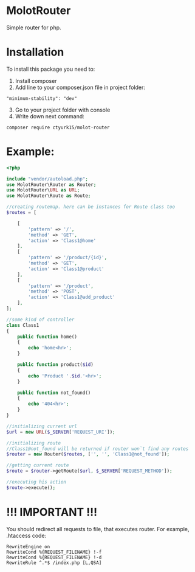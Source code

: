 # MolotRouter

Simple router for php.

# Installation

To install this package you need to:
1. Install composer
2. Add line to your composer.json file in project folder:
```
"minimum-stability": "dev"
```
3. Go to your project folder with console
4. Write down next command:
```
composer require ctyurk15/molot-router
```

# Example:
```php
<?php

include "vendor/autoload.php";
use MolotRouter\Router as Router;
use MolotRouter\URL as URL;
use MolotRouter\Route as Route;

//creating routemap. here can be instances for Route class too 
$routes = [

    [
        'pattern' => '/',
        'method' => 'GET',
        'action' => 'Class1@home'
    ],
    [
        'pattern' => '/product/{id}',
        'method' => 'GET',
        'action' => 'Class1@product'
    ],
    [
        'pattern' => '/product',
        'method' => 'POST',
        'action' => 'Class1@add_product'
    ],
];

//some kind of controller
class Class1
{
    public function home()
    {
        echo 'home<hr>';
    }

    public function product($id)
    {
        echo 'Product '.$id.'<hr>';
    }

    public function not_found()
    {
        echo '404<hr>';
    }
}

//initializing current url
$url = new URL($_SERVER['REQUEST_URI']);

//initializing route
//Class1@not_found will be returned if router won`t find any routes
$router = new Router($routes, ['', '', 'Class1@not_found']);

//getting current route
$route = $router->getRoute($url, $_SERVER['REQUEST_METHOD']);

//executing his action
$route->execute();
```

# !!! IMPORTANT !!!
You should redirect all requests to file, that executes router. For example, .htaccess code:
```
RewriteEngine on
RewriteCond %{REQUEST_FILENAME} !-f
RewriteCond %{REQUEST_FILENAME} !-d
RewriteRule ^.*$ /index.php [L,QSA]
```

